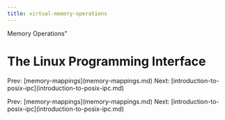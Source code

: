 ```yaml
---
title: virtual-memory-operations
---
```


Memory Operations\"

# The Linux Programming Interface

Prev: \[memory-mappings](memory-mappings.md) Next:
\[introduction-to-posix-ipc](introduction-to-posix-ipc.md)

Prev: \[memory-mappings](memory-mappings.md) Next:
\[introduction-to-posix-ipc](introduction-to-posix-ipc.md)
